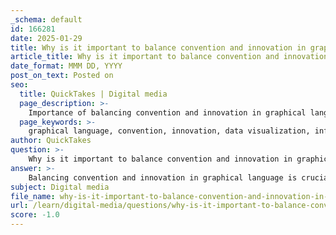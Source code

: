 ```yaml
---
_schema: default
id: 166281
date: 2025-01-29
title: Why is it important to balance convention and innovation in graphical language?
article_title: Why is it important to balance convention and innovation in graphical language?
date_format: MMM DD, YYYY
post_on_text: Posted on
seo:
  title: QuickTakes | Digital media
  page_description: >-
    Importance of balancing convention and innovation in graphical language for effective data visualization and communication, enhancing understanding and user experience.
  page_keywords: >-
    graphical language, convention, innovation, data visualization, infographics, effective communication, user experience, cognitive load, clarity, storytelling, miscommunication, design principles
author: QuickTakes
question: >-
    Why is it important to balance convention and innovation in graphical language?
answer: >-
    Balancing convention and innovation in graphical language is crucial for effective communication and understanding in data visualization and infographics. Here are several reasons why this balance is important:\n\n1. **Quick Understanding**: Design conventions are established practices that help users quickly interpret information. For instance, common symbols (like a magnifying glass for search) or color schemes (like red for danger) are widely recognized. When designers adhere to these conventions, they minimize cognitive load, allowing viewers to grasp the information more efficiently.\n\n2. **Enhancing Clarity**: While innovation can introduce fresh ideas and methods that may engage users, it should not come at the expense of clarity. If a new design element complicates the understanding of the data, it defeats the purpose of the visualization. For example, an overly complex infographic that uses unconventional layouts may confuse the audience rather than inform them.\n\n3. **Cognitive Extension**: Infographics serve as tools that extend our cognitive abilities, aiding exploration and understanding of complex data. By balancing convention and innovation, designers can create visualizations that not only present data effectively but also enhance the viewer's ability to analyze and interpret that data. This balance allows for innovative approaches that still respect the viewer's familiarity with conventional designs.\n\n4. **User Experience**: In the realm of user experience (UX) design, it is essential to create visualizations that are intuitive and easy to navigate. A balance between convention and innovation ensures that users can interact with the data without unnecessary confusion. For instance, an interactive dashboard that incorporates familiar navigation elements while introducing innovative data filtering options can significantly enhance user satisfaction.\n\n5. **Avoiding Miscommunication**: Historical examples, such as Jon Stewart's critique of FEMA's infographic, highlight the dangers of poor design choices. If innovation leads to misleading representations or obscures the intended message, it can result in miscommunication and a loss of trust in the data presented. Therefore, maintaining a foundation of conventional design principles can help safeguard against these pitfalls.\n\n6. **Effective Storytelling**: Data visualization is not just about presenting numbers; it's about telling a story. A successful infographic should guide the viewer through the data in a coherent manner. By using conventional elements that the audience understands, designers can innovate in ways that enhance the narrative without losing the thread of the story.\n\nIn summary, balancing convention and innovation in graphical language is essential for creating effective, clear, and engaging visualizations. This balance allows designers to leverage established practices while still exploring new ideas that can enhance understanding and user experience.
subject: Digital media
file_name: why-is-it-important-to-balance-convention-and-innovation-in-graphical-language.md
url: /learn/digital-media/questions/why-is-it-important-to-balance-convention-and-innovation-in-graphical-language
score: -1.0
---
```


&nbsp;